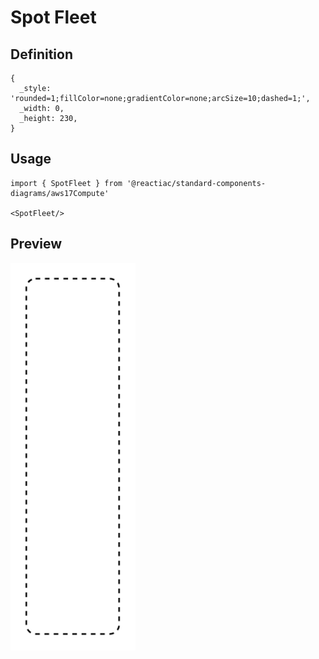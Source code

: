 # Spot Fleet

## Definition

```
{
  _style: 'rounded=1;fillColor=none;gradientColor=none;arcSize=10;dashed=1;',
  _width: 0,
  _height: 230,
}
```

## Usage

```
import { SpotFleet } from '@reactiac/standard-components-diagrams/aws17Compute'

<SpotFleet/>
```

## Preview

<img src="./spot-fleet.png" width="200"/>
